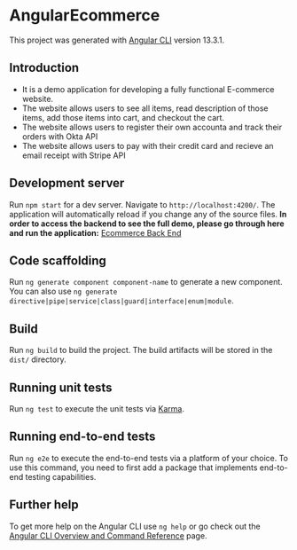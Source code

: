 # AngularEcommerce

This project was generated with [Angular CLI](https://github.com/angular/angular-cli) version 13.3.1.

## Introduction

- It is a demo application for developing a fully functional E-commerce website.
- The website allows users to see all items, read description of those items, add those items into cart, and checkout the cart.
- The website allows users to register their own accounta and track their orders with Okta API
- The website allows users to pay with their credit card and recieve an email receipt with Stripe API

## Development server

Run `npm start` for a dev server. Navigate to `http://localhost:4200/`. The application will automatically reload if you change any of the source files.
**In order to access the backend to see the full demo, please go through here and run the application:** [Ecommerce Back End](https://github.com/shhhawn9/E-commerceWebApp-BackEnd)

## Code scaffolding

Run `ng generate component component-name` to generate a new component. You can also use `ng generate directive|pipe|service|class|guard|interface|enum|module`.

## Build

Run `ng build` to build the project. The build artifacts will be stored in the `dist/` directory.

## Running unit tests

Run `ng test` to execute the unit tests via [Karma](https://karma-runner.github.io).

## Running end-to-end tests

Run `ng e2e` to execute the end-to-end tests via a platform of your choice. To use this command, you need to first add a package that implements end-to-end testing capabilities.

## Further help

To get more help on the Angular CLI use `ng help` or go check out the [Angular CLI Overview and Command Reference](https://angular.io/cli) page.
